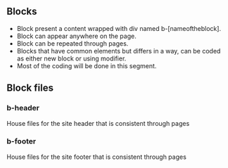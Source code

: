 ## Blocks

* Block present a content wrapped with div named b-[nameoftheblock].
* Block can appear anywhere on the page.
* Block can be repeated through pages.
* Blocks that have common elements but differs in a way, can be coded as either new block or using modifier.
* Most of the coding will be done in this segment.


## Block files

### b-header

House files for the site header that is consistent through pages

### b-footer

House files for the site footer that is consistent through pages
